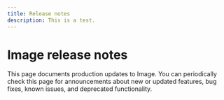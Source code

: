 ```yaml
---
title: Release notes
description: This is a test.
---
```


# Image release notes

This page documents production updates to Image. You can periodically check this page for announcements about new or updated features, bug fixes, known issues, and deprecated functionality.
